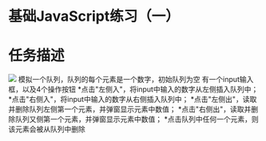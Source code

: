 基础JavaScript练习（一）
===
# 任务描述
![](http://7xrp04.com1.z0.glb.clouddn.com/task_2_18_1.jpg)
模拟一个队列，队列的每个元素是一个数字，初始队列为空
有一个input输入框，以及4个操作按钮
*点击"左侧入"，将input中输入的数字从左侧插入队列中；
*点击"右侧入"，将input中输入的数字从右侧插入队列中；
*点击"左侧出"，读取并删除队列左侧第一个元素，并弹窗显示元素中数值；
*点击"右侧出"，读取并删除队列又侧第一个元素，并弹窗显示元素中数值；
*点击队列中任何一个元素，则该元素会被从队列中删除
